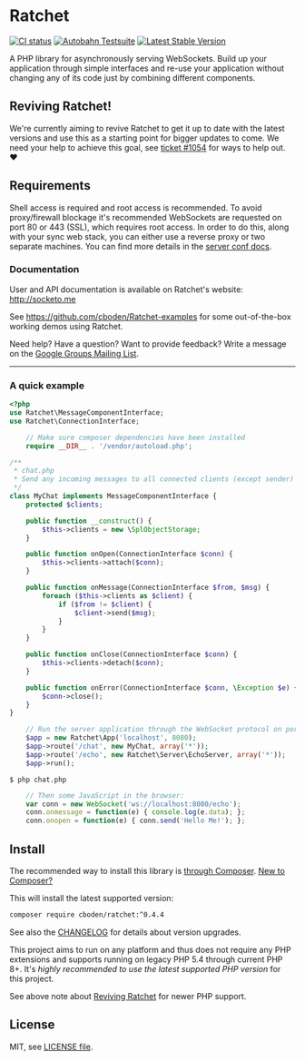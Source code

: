 # Ratchet

[![CI status](https://github.com/ratchetphp/Ratchet/actions/workflows/ci.yml/badge.svg)](https://github.com/ratchetphp/Ratchet/actions)
[![Autobahn Testsuite](https://img.shields.io/badge/Autobahn-passing-brightgreen.svg)](http://socketo.me/reports/ab/index.html)
[![Latest Stable Version](https://poser.pugx.org/cboden/ratchet/v/stable.png)](https://packagist.org/packages/cboden/ratchet)

A PHP library for asynchronously serving WebSockets.
Build up your application through simple interfaces and re-use your application without changing any of its code just by combining different components.

## Reviving Ratchet!

We're currently aiming to revive Ratchet to get it up to date with the latest versions and use this as a starting point for bigger updates to come.
We need your help to achieve this goal, see [ticket #1054](https://github.com/ratchetphp/Ratchet/issues/1054) for ways to help out. ❤️

## Requirements

Shell access is required and root access is recommended.
To avoid proxy/firewall blockage it's recommended WebSockets are requested on port 80 or 443 (SSL), which requires root access.
In order to do this, along with your sync web stack, you can either use a reverse proxy or two separate machines.
You can find more details in the [server conf docs](http://socketo.me/docs/deploy#server_configuration).

### Documentation

User and API documentation is available on Ratchet's website: http://socketo.me

See https://github.com/cboden/Ratchet-examples for some out-of-the-box working demos using Ratchet.

Need help?  Have a question?  Want to provide feedback?  Write a message on the [Google Groups Mailing List](https://groups.google.com/forum/#!forum/ratchet-php).

---

### A quick example

```php
<?php
use Ratchet\MessageComponentInterface;
use Ratchet\ConnectionInterface;

    // Make sure composer dependencies have been installed
    require __DIR__ . '/vendor/autoload.php';

/**
 * chat.php
 * Send any incoming messages to all connected clients (except sender)
 */
class MyChat implements MessageComponentInterface {
    protected $clients;

    public function __construct() {
        $this->clients = new \SplObjectStorage;
    }

    public function onOpen(ConnectionInterface $conn) {
        $this->clients->attach($conn);
    }

    public function onMessage(ConnectionInterface $from, $msg) {
        foreach ($this->clients as $client) {
            if ($from != $client) {
                $client->send($msg);
            }
        }
    }

    public function onClose(ConnectionInterface $conn) {
        $this->clients->detach($conn);
    }

    public function onError(ConnectionInterface $conn, \Exception $e) {
        $conn->close();
    }
}

    // Run the server application through the WebSocket protocol on port 8080
    $app = new Ratchet\App('localhost', 8080);
    $app->route('/chat', new MyChat, array('*'));
    $app->route('/echo', new Ratchet\Server\EchoServer, array('*'));
    $app->run();
```

    $ php chat.php

```javascript
    // Then some JavaScript in the browser:
    var conn = new WebSocket('ws://localhost:8080/echo');
    conn.onmessage = function(e) { console.log(e.data); };
    conn.onopen = function(e) { conn.send('Hello Me!'); };
```

## Install

The recommended way to install this library is [through Composer](https://getcomposer.org/).
[New to Composer?](https://getcomposer.org/doc/00-intro.md)

This will install the latest supported version:

```bash
composer require cboden/ratchet:^0.4.4
```

See also the [CHANGELOG](CHANGELOG.md) for details about version upgrades.

This project aims to run on any platform and thus does not require any PHP
extensions and supports running on legacy PHP 5.4 through current PHP 8+.
It's *highly recommended to use the latest supported PHP version* for this project.

See above note about [Reviving Ratchet](#reviving-ratchet) for newer PHP support.

## License

MIT, see [LICENSE file](LICENSE).
